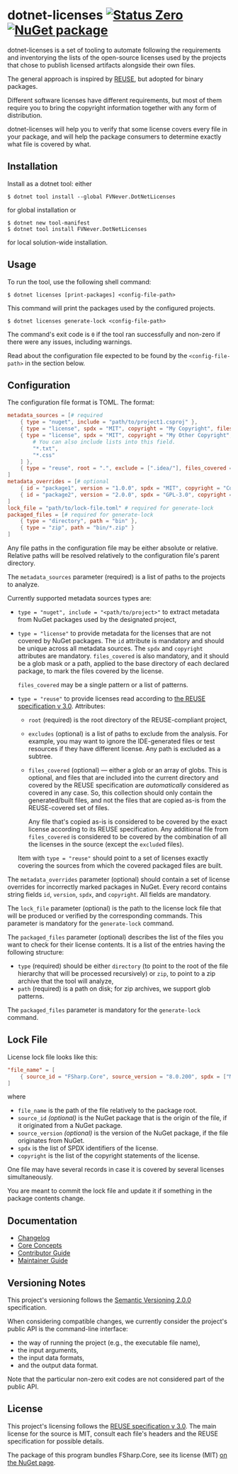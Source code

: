 <!--
SPDX-FileCopyrightText: 2024 Friedrich von Never <friedrich@fornever.me>

SPDX-License-Identifier: MIT
-->

dotnet-licenses [![Status Zero][status-zero]][andivionian-status-classifier] [![NuGet package][nuget.badge]][nuget.page]
===============
dotnet-licenses is a set of tooling to automate following the requirements and inventorying the lists of the open-source licenses used by the projects that chose to publish licensed artifacts alongside their own files.

The general approach is inspired by [REUSE][reuse], but adopted for binary packages.

Different software licenses have different requirements, but most of them require you to bring the copyright information together with any form of distribution.

dotnet-licenses will help you to verify that some license covers every file in your package, and will help the package consumers to determine exactly what file is covered by what.

Installation
------------
Install as a dotnet tool: either
```console
$ dotnet tool install --global FVNever.DotNetLicenses
```
for global installation or
```console
$ dotnet new tool-manifest
$ dotnet tool install FVNever.DotNetLicenses
```
for local solution-wide installation.

Usage
-----
To run the tool, use the following shell command:
```console
$ dotnet licenses [print-packages] <config-file-path>
```
This command will print the packages used by the configured projects.

```console
$ dotnet licenses generate-lock <config-file-path>
```

The command's exit code is `0` if the tool ran successfully and non-zero if there were any issues, including warnings.

Read about the configuration file expected to be found by the `<config-file-path>` in the section below.

Configuration
-------------
The configuration file format is TOML. The format:
```toml
metadata_sources = [# required
    { type = "nuget", include = "path/to/project1.csproj" },
    { type = "license", spdx = "MIT", copyright = "My Copyright", files_covered = "*" },
    { type = "license", spdx = "MIT", copyright = "My Other Copyright", files_covered = [
        # You can also include lists into this field.
        "*.txt",
        "*.css"
    ] },
    { type = "reuse", root = ".", exclude = [".idea/"], files_covered = "README.md" },
]
metadata_overrides = [# optional
    { id = "package1", version = "1.0.0", spdx = "MIT", copyright = "Copyright" },
    { id = "package2", version = "2.0.0", spdx = "GPL-3.0", copyright = "Copyright" }
]
lock_file = "path/to/lock-file.toml" # required for generate-lock
packaged_files = [# required for generate-lock
    { type = "directory", path = "bin" },
    { type = "zip", path = "bin/*.zip" }
]
```

Any file paths in the configuration file may be either absolute or relative. Relative paths will be resolved relatively to the configuration file's parent directory.

The `metadata_sources` parameter (required) is a list of paths to the projects to analyze.

Currently supported metadata sources types are:
- `type = "nuget", include = "<path/to/project>"` to extract metadata from NuGet packages used by the designated project,
- `type = "license"` to provide metadata for the licenses that are not covered by NuGet packages. The `id` attribute is mandatory and should be unique across all metadata sources. The `spdx` and `copyright` attributes are mandatory. `files_covered` is also mandatory, and it should be a glob mask or a path, applied to the base directory of each declared package, to mark the files covered by the license.

  `files_covered` may be a single pattern or a list of patterns.
- `type = "reuse"` to provide licenses read according to [the REUSE specification v 3.0][reuse.spec]. Attributes:
  - `root` (required) is the root directory of the REUSE-compliant project,
  - `excludes` (optional) is a list of paths to exclude from the analysis. For example, you may want to ignore the IDE-generated files or test resources if they have different license. Any path is excluded as a subtree.
  - `files_covered` (optional) — either a glob or an array of globs. This is optional, and files that are included into the current directory and covered by the REUSE specification are _automatically_ considered as covered in any case. So, this collection should only contain the generated/built files, and not the files that are copied as-is from the REUSE-covered set of files.

    Any file that's copied as-is is considered to be covered by the exact license according to its REUSE specification. Any additional file from `files_covered` is considered to be covered by the combination of all the licenses in the source (except the `exclude`d files).

  Item with `type = "reuse"` should point to a set of licenses exactly covering the sources from which the covered packaged files are built.

The `metadata_overrides` parameter (optional) should contain a set of license overrides for incorrectly marked packages in NuGet. Every record contains string fields `id`, `version`, `spdx`, and `copyright`. All fields are mandatory.

The `lock_file` parameter (optional) is the path to the license lock file that will be produced or verified by the corresponding commands. This parameter is mandatory for the `generate-lock` command.

The `packaged_files` parameter (optional) describes the list of the files you want to check for their license contents. It is a list of the entries having the following structure:
- `type` (required) should be either `directory` (to point to the root of the file hierarchy that will be processed recursively) or `zip`, to point to a zip archive that the tool will analyze,
- `path` (required) is a path on disk; for zip archives, we support glob patterns.

The `packaged_files` parameter is mandatory for the `generate-lock` command.

Lock File
---------
License lock file looks like this:
```toml
"file_name" = [
    { source_id = "FSharp.Core", source_version = "8.0.200", spdx = ["MIT"], copyright = ["© Microsoft Corporation. All rights reserved."] }
]
```
where
- `file_name` is the path of the file relatively to the package root.
- `source_id` _(optional)_ is the NuGet package that is the origin of the file, if it originated from a NuGet package.
- `source_version` _(optional)_ is the version of the NuGet package, if the file originates from NuGet.
- `spdx` is the list of SPDX identifiers of the license.
- `copyright` is the list of the copyright statements of the license.

One file may have several records in case it is covered by several licenses simultaneously.

You are meant to commit the lock file and update it if something in the package contents change.

Documentation
-------------
- [Changelog][docs.changelog]
- [Core Concepts][docs.concepts]
- [Contributor Guide][docs.contributing]
- [Maintainer Guide][docs.maintaining]

Versioning Notes
----------------
This project's versioning follows the [Semantic Versioning 2.0.0][semver] specification.

When considering compatible changes, we currently consider the project's public API is the command-line interface:
- the way of running the project (e.g., the executable file name),
- the input arguments,
- the input data formats,
- and the output data format.

Note that the particular non-zero exit codes are not considered part of the public API.

License
-------
This project's licensing follows the [REUSE specification v 3.0][reuse.spec]. The main license for the source is MIT, consult each file's headers and the REUSE specification for possible details.

<!-- TODO[#6]: We should use the tool itself to deliver this license, obviously. -->
The package of this program bundles FSharp.Core, see its license (MIT) [on the NuGet page][fsharp.core.nuget].

[andivionian-status-classifier]: https://andivionian.fornever.me/v1/#status-zero-
[docs.changelog]: CHANGELOG.md
[docs.concepts]: docs/concepts.md
[docs.contributing]: CONTRIBUTING.md
[docs.maintaining]: MAINTAINING.md
[fsharp.core.nuget]: https://www.nuget.org/packages/FSharp.Core/
[nuget.badge]: https://img.shields.io/nuget/v/FVNever.DotNetLicenses
[nuget.page]: https://www.nuget.org/packages/FVNever.DotNetLicenses
[reuse.spec]: https://reuse.software/spec/
[reuse]: https://reuse.software/
[semver]: https://semver.org/spec/v2.0.0.html
[status-zero]: https://img.shields.io/badge/status-zero-lightgrey.svg
